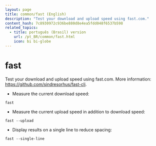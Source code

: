 ```yaml
---
layout: page
title: common/fast (English)
description: "Test your download and upload speed using fast.com."
content_hash: 7c8930972c936be880d8e4ea5fdd048f6537b598
related_topics:
  - title: português (Brasil) version
    url: /pt_BR/common/fast.html
    icon: bi bi-globe
---
```

# fast

Test your download and upload speed using fast.com.
More information: <https://github.com/sindresorhus/fast-cli>.

- Measure the current download speed:

`fast`

- Measure the current upload speed in addition to download speed:

`fast --upload`

- Display results on a single line to reduce spacing:

`fast --single-line`
